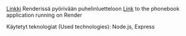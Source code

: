[Linkki](https://fullstackopen-phonebook-5m3l.onrender.com) Renderissä pyörivään puhelinluetteloon
[Link](https://fullstackopen-phonebook-5m3l.onrender.com) to the phonebook application running on Render

Käytetyt teknologiat (Used technologies): Node.js, Express